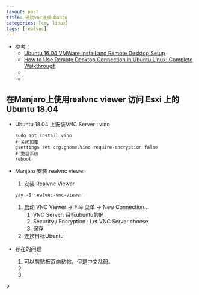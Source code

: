 ```yaml
---
layout: post
title: 通过vnc连接ubuntu
categories: [cm, linux]
tags: [realvnc]
---
```


* 参考： 
    * [Ubuntu 16.04 VMWare Install and Remote Desktop Setup](https://www.youtube.com/watch?v=NaI6lB87HM0)
    * [How to Use Remote Desktop Connection in Ubuntu Linux: Complete Walkthrough](https://www.nakivo.com/blog/how-to-use-remote-desktop-connection-ubuntu-linux-walkthrough/)
    * []()
    * []()


## 在Manjaro上使用realvnc viewer 访问 Esxi 上的Ubuntu 18.04

* Ubuntu 18.04 上安装VNC Server : vino

    ~~~
    sudo apt install vino
    # 关闭加密
    gsettings set org.gnome.Vino require-encryption false
    # 重启系统
    reboot
    ~~~

* Manjaro 安装 realvnc viewer

    1. 安装 Realvnc Viewer
    ~~~
    yay -S realvnc-vnc-viewer
    ~~~
    1. 启动 VNC Viewer -\> File 菜单 -\> New Connection...
        1. VNC Server: 目标ubuntu的IP
        1. Security / Encryption : Let VNC Server choose
        1. 保存
    1. 连接目标Ubuntu

* 存在的问题

    1. 可以剪贴板双向粘帖，但是中文乱码。
    1. 
    1. 











v
